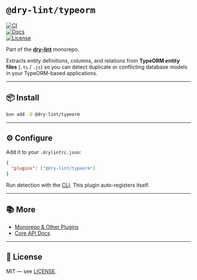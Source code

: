 # `@dry-lint/typeorm`

[![CI](https://github.com/dry-lint/dry-lint/actions/workflows/ci.yml/badge.svg)](https://github.com/dry-lint/dry-lint/actions/workflows/ci.yml)  
[![Docs](https://img.shields.io/badge/docs-%E2%9C%93-blue)](https://dry-lint.github.io/dry-lint/)  
[![License](https://img.shields.io/npm/l/@dry-lint/cli)](https://github.com/dry-lint/dry-lint/blob/main/LICENSE)

Part of the [**dry-lint**](https://github.com/dry-lint/dry-lint) monorepo.

Extracts entity definitions, columns, and relations from **TypeORM entity files** (`.ts` / `.js`) so you can detect duplicate or conflicting database models in your TypeORM-based applications.

---

## 📦 Install

```bash
bun add -D @dry-lint/typeorm
```

---

## ⚙️ Configure

Add it to your `.drylintrc.json`:

```json
{
  "plugins": ["@dry-lint/typeorm"]
}
```

Run detection with the [CLI](https://www.npmjs.com/package/@dry-lint/cli). This plugin auto-registers itself.

---

## 📚 More

- [Monorepo & Other Plugins](https://github.com/dry-lint/dry-lint#-packages)
- [Core API Docs](https://github.com/dry-lint/dry-lint#-api-dry-core)

---

## 📄 License

MIT — see [LICENSE](https://github.com/dry-lint/dry-lint/blob/main/LICENSE).